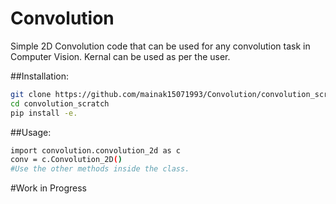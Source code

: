 # Convolution
Simple 2D Convolution code that can be used for any convolution task in Computer Vision.
Kernal can be used as per the user.

##Installation:

```bash
git clone https://github.com/mainak15071993/Convolution/convolution_scratch/
cd convolution_scratch
pip install -e.
```


##Usage:

```bash
import convolution.convolution_2d as c
conv = c.Convolution_2D()
#Use the other methods inside the class.
```

#Work in Progress
